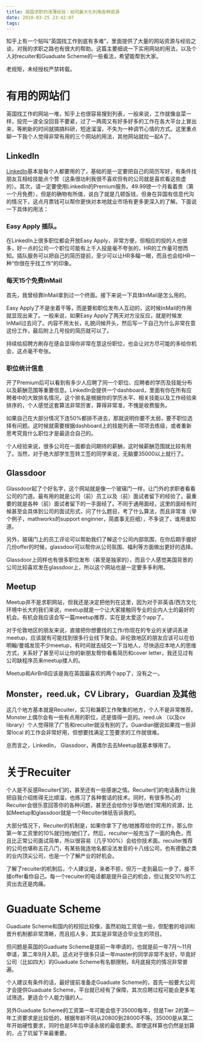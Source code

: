 ```yaml
---
title: 英国求职的浅薄经验：如何最大化利用各种资源
date: 2018-03-25 23:42:07
tags:
---
```

知乎上有一个贴叫“英国找工作到底有多难”，里面提供了大量的网站资源与经验之谈，对我的求职之路也有很大的帮助。这篇主要细说一下实用网站的用法，以及个人对recuiter和Guaduate Scheme的一些看法，希望能帮到大家。

老规矩，未经授权严禁转载。

<!--more-->

# 有用的网站们
英国找工作的网站一堆，知乎上也很容易搜到列表，一般来说，工作就像韭菜一样，投完一波全没回音不要紧，过了一两周又有好多好多的工作在各大平台上冒出来，等刷新的时间就搞搞科研，短途溜溜，不失为一种调节心情的方式。这里重点聊一下我个人觉得非常有用的三个网站的用法，其他网站就拉一起A了。

## LinkedIn
[LinkedIn](https://www.linkedin.com/)基本是每个人都要用的了，基础的是一定要把自己的简历写好，有条件找朋友互相给技能点个赞（这条很功利我很不喜欢但有的公司就是喜欢看这些虚的）。其次，请一定要使用LinkedIn的Premium服务。́49.99镑一个月看着贵（第一个月免费），但是的确物有所值，说白了就是几顿饭钱，但身在异国有信息代沟的情况下，这点月票钱可以帮你更快对本地就业市场有更多更深入的了解。下面说一下具体的用法：

### Easy Apply 插队。
在LinkedIn上很多职位都会开放Easy Apply，非常方便，但相应的投的人也很多，好一点的公司一个职位可能有上千人投是毫不夸张的，HR的工作量可想而知。插队服务可以把自己的简历提前，至少可以让HR多瞄一眼，而且也会给HR一种“你很在乎找工作”的印象。

### 每天15个免费InMail
首先，我曾经靠InMail拿到过一个终面。接下来说一下具体InMail是怎么用的。


Easy Apply了不是坐着干等，而是要和职位发布人互动的，这时候InMail的作用就显现出来了。一般来说，如果Easy Apply了两天对方没反应，就是时候发InMail过去问了。内容不用太长，礼貌问候开头，然后写一下自己为什么非常在意这份工作，最后附上几号投的简历就可以了。


持续给招聘方刷存在感会显得你非常在意这份职位，也会让对方尽可能的多给你机会，这点毫不夸张。


### 职位统计信息
开了Premium后可以看到有多少人应聘了同一个职位、应聘者的学历及技能分布以及薪酬范围等重要信息。LinkedIn会提供一个dashboard，里面有你在所有应聘者中的大致排名情况，这个排名是根据你的学历水平、相关技能以及工作经验来排序的，个人感觉这套算法非常厉害，算得非常准，不愧是收费服务。


如果自己在大部分情况下连50%都排不进去，那就说明你要不太弱，要不职位选择有问题。这时候就需要根据dashboard上的技能列表一项项去练级，或者重新思考究竟什么职位才是最适合自己的。


个人经验来说，很多公司在一面都会问期待的薪酬，这时候薪酬范围就比较有用了。当然，对于绝大部学生签转工签的同学来说，无脑要35000以上就行了。


## Glassdoor
Glassdoor起了个好名字，这个网站就是像一个玻璃门一样，让门外的求职者看看公司的门道。最有用的就是公司（前）员工以及（前）面试者留下的经验了。最重要的就是各种（前）面试者留下的一手面经了。不同于通用面经，这里的面经有时候甚至会具体到公司的面试形式，问了什么题目，考了什么算法，而且非常准（举个例子，mathworks的support enginner，简直事无巨细），不多说了，谁用谁知道。


另外，玻璃门上的员工评论可以帮助我们了解这个公司内部氛围，在你后期手握好几份offer的时候，glassdoor可以帮你从公司氛围、福利等方面做出更好的选择。


Glassdoor上同样也有很多职位发布（甚至是独家的），而且个人感觉美国背景的公司比较喜欢发在glassdoor上，所以这个网站也是一定要多多利用。



## Meetup
Meetup并不是求职网站，但我还是决定把他列在这里，因为对于非英语/西方文化环境中长大的我们来说，meetup就是一个让大家接触同专业的业内人士的最好的机会。有机会我应该会写一篇meetup推荐，实在是太爱这个app了。


对于伦敦地区的朋友来说，直接把你想要找的工作/你现在的专业的关键词丢进meetup，应该就有可能找到很多行业线下聚会。非伦敦地区的朋友应该可以在伯明翰/曼城发现不少meetup，有时间就去结交一下当地人，尽快适应本地人的思维方式，关系好了甚至可以让你的新朋友帮你看看简历和cover letter，我还见过有公司缺程序员来meetup搂人的。


Meetup和AirBnB应该是我在英国最喜欢的两个app了，没有之一。

## Monster，reed.uk，CV Library， Guardian 及其他
这几个地方基本就是Recuiter，实习和兼职工作聚集的地方，个人不是非常推荐。Monster上偶尔会有一些有点用的职位，还是值得一逛的。reed.uk （以及cv library）个人觉得除了广告和recuiter就没有别的了。Guardian据说如果找一些非常local 的工作会非常好用，但想要找满足工签要求的工作就很难。

总而言之，LinkedIn， Glassdoor，再偶尔去去Meetup就基本够用了。

# 关于Recuiter
个人是不反感Recuiter们的，甚至还有一些感谢之情。Recuiter们的电话轰炸让我把自我介绍练得无比顺溜，也练习了各种套话的技术。同时，有很多热心的Recuiter会很乐意回答你的各种问题，甚至还会给你分享他/她们常用的资源，比如Meetup和glassdoor就是一个Recuiter妹纸告诉我的。

大部分情况下，Recuiter的机制是，如果你拿下了他/她推荐给你的工作，那么你第一年工资里的10%就归他/她们了。然后，recuiter一般充当了一面的角色，而且比正常公司面试简单，所以很容易（几乎100%）会给你技术面。recuiter推荐的公司也堪称五花八门，有某些我连地名都没法发音的十八线公司，也有德勤之类的业内顶尖公司，也是一个了解产业的好机会。

了解了recuiter的机制后，个人建议是，来者不拒，但万一走到最后一步了，接不接offer看你自己。每一个recuiter的电话都是提升自己的机会，但让我交10%的工资出去还是肉痛。

# Guaduate Scheme 
Guaduate Scheme和国内的校招比较像，虽然初始工资低一些，但配套的培训和晋升机制都非常清晰，而且招人多，其实是非常适合毕业生的项目。

但问题是英国的Guaduate Scheme是提前一年申请的，也就是前一年7月～11月申请，第二年9月入职。这点对于很多只读一年master的同学非常不友好，毕竟好公司（比如四大）的Guaduate Scheme有名额限制，8月底报完的情况非常普遍。

个人建议有条件的话，最好提前准备走Guaduate Scheme的，首先一般要大公司才会提供Guaduate Scheme，平台就已经有了保障，其次应聘过程可能会更多笔试筛选，更适合个人能力强的人。

另外Guaduate Scheme的工资第一年可能会低于35000每年，但是Tier 2的第一年工资要求是比较低的，根据年龄不同从20800到28000不等。35000是从第二年开始硬性要求，同时也是5年后申请永居的最低要求。即使这样算也仍然是划算的，占了坑留下来最重要。


